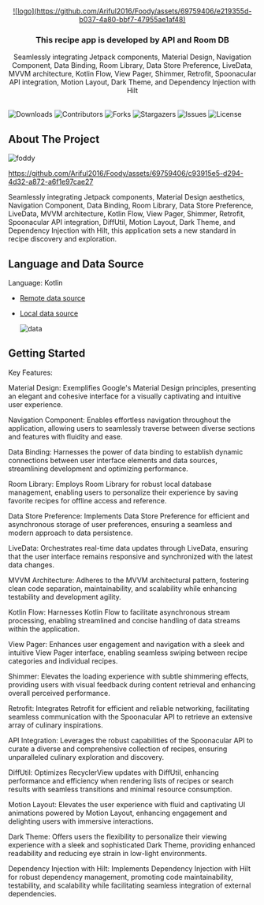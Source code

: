<br/>
<p align="center">
  <a href="https://github.com/Ariful2016/Foody">
    ![logo](https://github.com/Ariful2016/Foody/assets/69759406/e219355d-b037-4a80-bbf7-47955ae1af48)

  </a>

  <h3 align="center">This recipe app is developed by API and Room DB</h3>

  <p align="center">
    Seamlessly integrating Jetpack components, Material Design, Navigation Component, Data Binding, Room Library, Data Store Preference, LiveData, MVVM architecture, Kotlin Flow, View Pager, Shimmer, Retrofit, Spoonacular API integration, Motion Layout, Dark Theme, and Dependency Injection with Hilt
    <br/>
    <br/>
  </p>
</p>

![Downloads](https://img.shields.io/github/downloads/Ariful2016/Foody/total) ![Contributors](https://img.shields.io/github/contributors/Ariful2016/Foody?color=dark-green) ![Forks](https://img.shields.io/github/forks/Ariful2016/Foody?style=social) ![Stargazers](https://img.shields.io/github/stars/Ariful2016/Foody?style=social) ![Issues](https://img.shields.io/github/issues/Ariful2016/Foody) ![License](https://img.shields.io/github/license/Ariful2016/Foody) 


## About The Project

![foddy](https://github.com/Ariful2016/Foody/assets/69759406/947f484c-50be-4815-8aa2-58186b2d6362)

https://github.com/Ariful2016/Foody/assets/69759406/c93915e5-d294-4d32-a872-a6f1e97cae27

Seamlessly integrating Jetpack components, Material Design aesthetics, Navigation Component, Data Binding, Room Library, Data Store Preference, LiveData, MVVM architecture, Kotlin Flow, View Pager, Shimmer, Retrofit, Spoonacular API integration, DiffUtil, Motion Layout, Dark Theme, and Dependency Injection with Hilt, this application sets a new standard in recipe discovery and exploration.

## Language and Data Source

Language: Kotlin


* [Remote data source](https://spoonacular.com/food-api)
* [Local data source](https://developer.android.com/training/data-storage/room)
  
  ![data](https://github.com/Ariful2016/Foody/assets/69759406/23b99fe3-580e-402a-ba10-9917b46fdb6a)



## Getting Started




Key Features:

Material Design: Exemplifies Google's Material Design principles, presenting an elegant and cohesive interface for a visually captivating and intuitive user experience.

Navigation Component: Enables effortless navigation throughout the application, allowing users to seamlessly traverse between diverse sections and features with fluidity and ease.

Data Binding: Harnesses the power of data binding to establish dynamic connections between user interface elements and data sources, streamlining development and optimizing performance.

Room Library: Employs Room Library for robust local database management, enabling users to personalize their experience by saving favorite recipes for offline access and reference.

Data Store Preference: Implements Data Store Preference for efficient and asynchronous storage of user preferences, ensuring a seamless and modern approach to data persistence.

LiveData: Orchestrates real-time data updates through LiveData, ensuring that the user interface remains responsive and synchronized with the latest data changes.

MVVM Architecture: Adheres to the MVVM architectural pattern, fostering clean code separation, maintainability, and scalability while enhancing testability and development agility.

Kotlin Flow: Harnesses Kotlin Flow to facilitate asynchronous stream processing, enabling streamlined and concise handling of data streams within the application.

View Pager: Enhances user engagement and navigation with a sleek and intuitive View Pager interface, enabling seamless swiping between recipe categories and individual recipes.

Shimmer: Elevates the loading experience with subtle shimmering effects, providing users with visual feedback during content retrieval and enhancing overall perceived performance.

Retrofit: Integrates Retrofit for efficient and reliable networking, facilitating seamless communication with the Spoonacular API to retrieve an extensive array of culinary inspirations.

API Integration: Leverages the robust capabilities of the Spoonacular API to curate a diverse and comprehensive collection of recipes, ensuring unparalleled culinary exploration and discovery.

DiffUtil: Optimizes RecyclerView updates with DiffUtil, enhancing performance and efficiency when rendering lists of recipes or search results with seamless transitions and minimal resource consumption.

Motion Layout: Elevates the user experience with fluid and captivating UI animations powered by Motion Layout, enhancing engagement and delighting users with immersive interactions.

Dark Theme: Offers users the flexibility to personalize their viewing experience with a sleek and sophisticated Dark Theme, providing enhanced readability and reducing eye strain in low-light environments.

Dependency Injection with Hilt: Implements Dependency Injection with Hilt for robust dependency management, promoting code maintainability, testability, and scalability while facilitating seamless integration of external dependencies.
